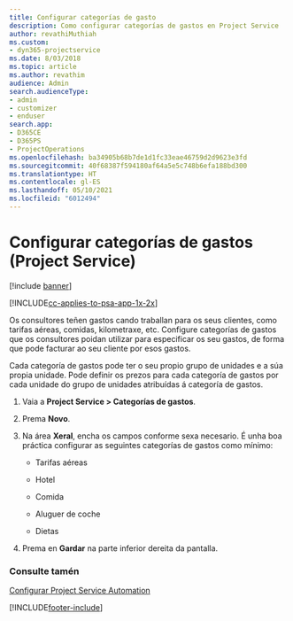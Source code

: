 ```yaml
---
title: Configurar categorías de gasto
description: Como configurar categorías de gastos en Project Service
author: revathiMuthiah
ms.custom:
- dyn365-projectservice
ms.date: 8/03/2018
ms.topic: article
ms.author: revathim
audience: Admin
search.audienceType:
- admin
- customizer
- enduser
search.app:
- D365CE
- D365PS
- ProjectOperations
ms.openlocfilehash: ba34905b68b7de1d1fc33eae46759d2d9623e3fd
ms.sourcegitcommit: 40f68387f594180af64a5e5c748b6efa188bd300
ms.translationtype: HT
ms.contentlocale: gl-ES
ms.lasthandoff: 05/10/2021
ms.locfileid: "6012494"
---
```

# <a name="configure-expense-categories-project-service"></a>Configurar categorías de gastos (Project Service)

[!include [banner](../includes/psa-now-project-operations.md)]

[!INCLUDE[cc-applies-to-psa-app-1x-2x](../includes/cc-applies-to-psa-app-1x-2x.md)]

Os consultores teñen gastos cando traballan para os seus clientes, como tarifas aéreas, comidas, kilometraxe, etc. Configure categorías de gastos que os consultores poidan utilizar para especificar os seu gastos, de forma que pode facturar ao seu cliente por esos gastos.  
  
Cada categoría de gastos pode ter o seu propio grupo de unidades e a súa propia unidade. Pode definir os prezos para cada categoría de gastos por cada unidade do grupo de unidades atribuídas á categoría de gastos.  
  
1.  Vaia a **Project Service > Categorías de gastos**.  
  
2.  Prema **Novo**.  
  
3.  Na área **Xeral**, encha os campos conforme sexa necesario. É unha boa práctica configurar as seguintes categorías de gastos como mínimo:  
  
    -   Tarifas aéreas  
  
    -   Hotel  
  
    -   Comida  
  
    -   Aluguer de coche  
  
    -   Dietas  
  
4.  Prema en **Gardar** na parte inferior dereita da pantalla.  
  
### <a name="see-also"></a>Consulte tamén  
 [Configurar Project Service Automation](../psa/configure.md)


[!INCLUDE[footer-include](../includes/footer-banner.md)]